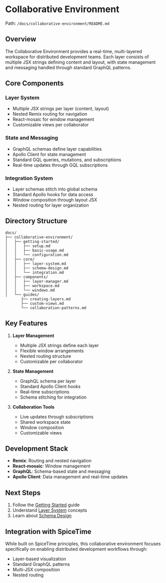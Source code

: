 # Collaborative Environment

Path: `/docs/collaborative-environment/README.md`

## Overview

The Collaborative Environment provides a real-time, multi-layered workspace for distributed development teams. Each
layer consists of multiple JSX strings defining content and layout, with state management and messaging handled through
standard GraphQL patterns.

## Core Components

### Layer System

- Multiple JSX strings per layer (content, layout)
- Nested Remix routing for navigation
- React-mosaic for window management
- Customizable views per collaborator

### State and Messaging

- GraphQL schemas define layer capabilities
- Apollo Client for state management
- Standard GQL queries, mutations, and subscriptions
- Real-time updates through GQL subscriptions

### Integration System

- Layer schemas stitch into global schema
- Standard Apollo hooks for data access
- Window composition through layout JSX
- Nested routing for layer organization

## Directory Structure

```
docs/
├── collaborative-environment/
│   ├── getting-started/
│   │   ├── setup.md
│   │   ├── basic-usage.md
│   │   └── configuration.md
│   ├── core/
│   │   ├── layer-system.md
│   │   ├── schema-design.md
│   │   └── integration.md
│   ├── components/
│   │   ├── layer-manager.md
│   │   ├── workspace.md
│   │   └── windows.md
│   └── guides/
       ├── creating-layers.md
       ├── custom-views.md
       └── collaboration-patterns.md
```

## Key Features

1. **Layer Management**
    - Multiple JSX strings define each layer
    - Flexible window arrangements
    - Nested routing structure
    - Customizable per collaborator

2. **State Management**
    - GraphQL schema per layer
    - Standard Apollo Client hooks
    - Real-time subscriptions
    - Schema stitching for integration

3. **Collaboration Tools**
    - Live updates through subscriptions
    - Shared workspace state
    - Window composition
    - Customizable views

## Development Stack

- **Remix**: Routing and nested navigation
- **React-mosaic**: Window management
- **GraphQL**: Schema-based state and messaging
- **Apollo Client**: Data management and real-time updates

## Next Steps

1. Follow the [Getting Started](./getting-started/setup.md) guide
2. Understand [Layer System](./core/layer-system.md) concepts
3. Learn about [Schema Design](./core/schema-design.md)

## Integration with SpiceTime

While built on SpiceTime principles, this collaborative environment focuses specifically on enabling distributed
development workflows through:

- Layer-based visualization
- Standard GraphQL patterns
- Multi-JSX composition
- Nested routing